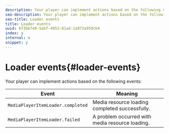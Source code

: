 ```yaml
---
description: Your player can implement actions based on the following events 
seo-description: Your player can implement actions based on the following events 
seo-title: Loader events
title: Loader events
uuid: 6f3bb7e9-5abf-4953-81ad-1a972a959cb4
index: y
internal: n
snippet: y
---
```


# Loader events{#loader-events}

Your player can implement actions based on the following events:

|  Event  | Meaning  |
|---|---|
| `MediaPlayerItemLoader.completed` | Media resource loading completed successfully.  |
| `MediaPlayerItemLoader.failed` | A problem occurred with media resource loading.  |

